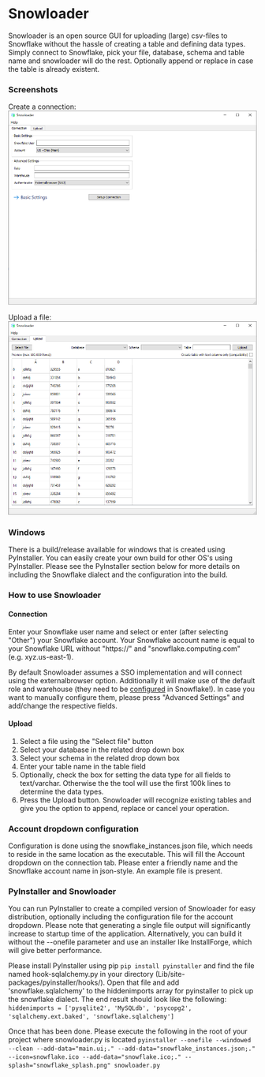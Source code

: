 # Snowloader
Snowloader is an open source GUI for uploading (large) csv-files to Snowflake without the hassle of creating a table and defining data types. Simply connect to Snowflake, pick your file, database, schema and table name and snowloader will do the rest. Optionally append or replace in case the table is already existent.

### Screenshots
Create a connection:
![imagename](connection.png)

Upload a file:
![imagename](upload.png)

### Windows
There is a build/release available for windows that is created using PyInstaller. You can easily create your own build for other OS's using PyInstaller. Please see the PyInstaller section below for more details on including the Snowflake dialect and the configuration into the build.

### How to use Snowloader
#### Connection
Enter your Snowflake user name and select or enter (after selecting "Other") your Snowflake account. Your Snowflake account name is equal to your Snowflake URL without "https://" and "snowflake.computing.com" (e.g. xyz.us-east-1).

By default Snowloader assumes a SSO implementation and will connect using the externalbrowser option. Additionally it will make use of the default role and warehouse (they need to be [configured](https://docs.snowflake.com/en/sql-reference/sql/alter-user.html) in Snowflake!). In case you want to manually configure them, please press "Advanced Settings" and add/change the respective fields.

#### Upload
1. Select a file using the "Select file" button
2. Select your database in the related drop down box
3. Select your schema in the related drop down box
4. Enter your table name in the table field
5. Optionally, check the box for setting the data type for all fields to text/varchar. Otherwise the the tool will use the first 100k lines to determine the data types.
6. Press the Upload button. Snowloader will recognize existing tables and give you the option to append, replace or cancel your operation.

### Account dropdown configuration
Configuration is done using the snowflake_instances.json file, which needs to reside in the same location as the executable. This will fill the Account dropdown on the connection tab. Please enter a friendly name and the Snowflake account name in json-style. An example file is present.

### PyInstaller and Snowloader
You can run PyInstaller to create a compiled version of Snowloader for easy distribution, optionally including the configuration file for the account dropdown. Please note that generating a single file output will significantly increase to startup time of the application. Alternatively, you can build it without the --onefile parameter and use an installer like InstallForge, which will give better performance.

Please install PyInstaller using pip ```pip install pyinstaller``` and find the file named hook-sqlalchemy.py in your directory (Lib/site-packages/pyinstaller/hooks/). Open that file and add 'snowflake.sqlalchemy' to the hiddenimports array for pyinstaller to pick up the snowflake dialect. The end result should look like the following:
```hiddenimports = ['pysqlite2', 'MySQLdb', 'psycopg2', 'sqlalchemy.ext.baked', 'snowflake.sqlalchemy']```

Once that has been done. Please execute the following in the root of your project where snowloader.py is located
```pyinstaller --onefile --windowed --clean --add-data="main.ui;." --add-data="snowflake_instances.json;." --icon=snowflake.ico --add-data="snowflake.ico;." --splash="snowflake_splash.png" snowloader.py```

